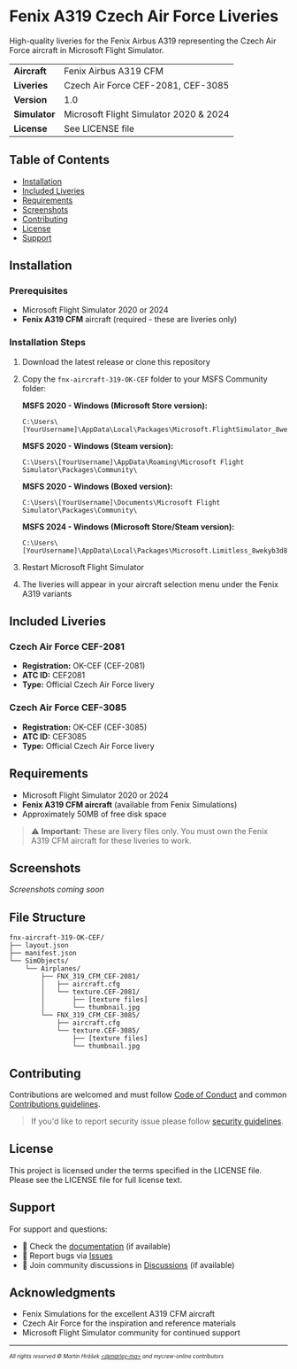 # Fenix A319 Czech Air Force Liveries

High-quality liveries for the Fenix Airbus A319 representing the Czech Air Force aircraft in Microsoft Flight Simulator.

|  |  |
|--|--|
| **Aircraft** | Fenix Airbus A319 CFM |
| **Liveries** | Czech Air Force CEF-2081, CEF-3085 |
| **Version** | 1.0 |
| **Simulator** | Microsoft Flight Simulator 2020 & 2024 |
| **License** | See LICENSE file |

## Table of Contents

- [Installation](#installation)
- [Included Liveries](#included-liveries)
- [Requirements](#requirements)
- [Screenshots](#screenshots)
- [Contributing](#contributing)
- [License](#license)
- [Support](#support)

## Installation

### Prerequisites

- Microsoft Flight Simulator 2020 or 2024
- **Fenix A319 CFM** aircraft (required - these are liveries only)

### Installation Steps

1. Download the latest release or clone this repository
2. Copy the `fnx-aircraft-319-OK-CEF` folder to your MSFS Community folder:
   
   **MSFS 2020 - Windows (Microsoft Store version):**
   ```
   C:\Users\[YourUsername]\AppData\Local\Packages\Microsoft.FlightSimulator_8wekyb3d8bbwe\LocalState\packages\Community\
   ```
   
   **MSFS 2020 - Windows (Steam version):**
   ```
   C:\Users\[YourUsername]\AppData\Roaming\Microsoft Flight Simulator\Packages\Community\
   ```
   
   **MSFS 2020 - Windows (Boxed version):**
   ```
   C:\Users\[YourUsername]\Documents\Microsoft Flight Simulator\Packages\Community\
   ```

   **MSFS 2024 - Windows (Microsoft Store/Steam version):**
   ```
   C:\Users\[YourUsername]\AppData\Local\Packages\Microsoft.Limitless_8wekyb3d8bbwe\LocalState\packages\Community\
   ```

3. Restart Microsoft Flight Simulator
4. The liveries will appear in your aircraft selection menu under the Fenix A319 variants

## Included Liveries

### Czech Air Force CEF-2081
- **Registration:** OK-CEF (CEF-2081)
- **ATC ID:** CEF2081
- **Type:** Official Czech Air Force livery

### Czech Air Force CEF-3085
- **Registration:** OK-CEF (CEF-3085) 
- **ATC ID:** CEF3085
- **Type:** Official Czech Air Force livery

## Requirements

- Microsoft Flight Simulator 2020 or 2024
- **Fenix A319 CFM aircraft** (available from Fenix Simulations)
- Approximately 50MB of free disk space

> ⚠️ **Important:** These are livery files only. You must own the Fenix A319 CFM aircraft for these liveries to work.

## Screenshots

*Screenshots coming soon*

## File Structure

```
fnx-aircraft-319-OK-CEF/
├── layout.json
├── manifest.json
└── SimObjects/
    └── Airplanes/
        ├── FNX_319_CFM_CEF-2081/
        │   ├── aircraft.cfg
        │   └── texture.CEF-2081/
        │       ├── [texture files]
        │       └── thumbnail.jpg
        └── FNX_319_CFM_CEF-3085/
            ├── aircraft.cfg
            └── texture.CEF-3085/
                ├── [texture files]
                └── thumbnail.jpg
```

## Contributing

Contributions are welcomed and must follow [Code of Conduct](https://github.com/mycrew-online/fenix-a319-czech-airforce?tab=coc-ov-file) and common [Contributions guidelines](https://github.com/mycrew-online/fenix-a319-czech-airforce/blob/main/docs/CONTRIBUTING.md).

> If you'd like to report security issue please follow [security guidelines](https://github.com/mycrew-online/fenix-a319-czech-airforce?tab=security-ov-file).

## License

This project is licensed under the terms specified in the LICENSE file. Please see the LICENSE file for full license text.

## Support

For support and questions:

- 📖 Check the [documentation](../../wiki) (if available)
- 🐛 Report bugs via [Issues](../../issues)
- 💬 Join community discussions in [Discussions](../../discussions) (if available)

## Acknowledgments

- Fenix Simulations for the excellent A319 CFM aircraft
- Czech Air Force for the inspiration and reference materials
- Microsoft Flight Simulator community for continued support

---
<sup><sub>_All rights reserved © Martin Hrášek [<@marley-ma>](https://github.com/marley-ma) and mycrew-online contributors_</sub></sup>
